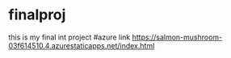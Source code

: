 # finalproj
this is my final int project
#azure link https://salmon-mushroom-03f614510.4.azurestaticapps.net/index.html
